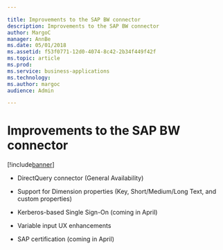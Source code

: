 ```yaml
---

title: Improvements to the SAP BW connector
description: Improvements to the SAP BW connector
author: MargoC
manager: AnnBe
ms.date: 05/01/2018
ms.assetid: f53f0771-12d0-4074-8c42-2b34f449f42f
ms.topic: article
ms.prod: 
ms.service: business-applications
ms.technology: 
ms.author: margoc
audience: Admin

---
```


# Improvements to the SAP BW connector 

[!include[banner](../../../includes/banner.md)]

-   DirectQuery connector (General Availability)

-   Support for Dimension properties (Key, Short/Medium/Long Text, and custom
    properties)

-   Kerberos-based Single Sign-On (coming in April)

-   Variable input UX enhancements

-   SAP certification (coming in April)
